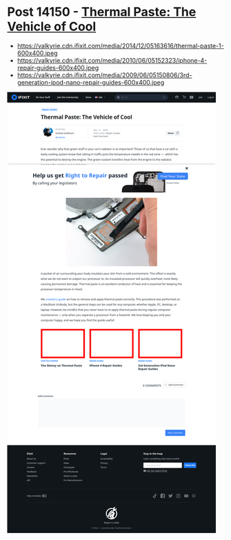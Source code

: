 # Post 14150 - [Thermal Paste: The Vehicle of Cool](https://www.ifixit.com/News/14150/thermal-paste-the-vehicle-of-cool)

- https://valkyrie.cdn.ifixit.com/media/2014/12/05163616/thermal-paste-1-600x400.jpeg
- https://valkyrie.cdn.ifixit.com/media/2010/06/05152323/iphone-4-repair-guides-600x400.jpeg
- https://valkyrie.cdn.ifixit.com/media/2009/06/05150806/3rd-generation-ipod-nano-repair-guides-600x400.jpeg

![screencap](screenshots/1d2e6743-f2eb-40d4-88d4-66f4911e403a.png)
